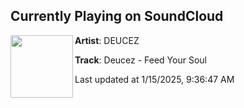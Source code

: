 ## Currently Playing on SoundCloud

[<img align="left" width="100" src="https://i1.sndcdn.com/artworks-dYJw5DN6ecdNzaGO-hYdePQ-t500x500.png">](https://soundcloud.com/deucez_music/deucez-feed-your-soul)

**Artist**: DEUCEZ 

**Track**: Deucez - Feed Your Soul

Last updated at 1/15/2025, 9:36:47 AM
